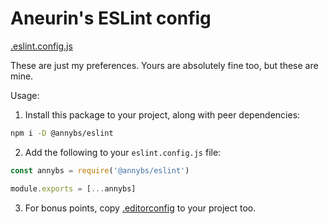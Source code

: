 # Aneurin's ESLint config

[.eslint.config.js](./.eslint.config.js)

These are just my preferences. Yours are absolutely fine too, but these are mine.

Usage:

1. Install this package to your project, along with peer dependencies:

```sh
npm i -D @annybs/eslint
```

2. Add the following to your `eslint.config.js` file:

```js
const annybs = require('@annybs/eslint')

module.exports = [...annybs]
```

3. For bonus points, copy [.editorconfig](./.editorconfig) to your project too.
